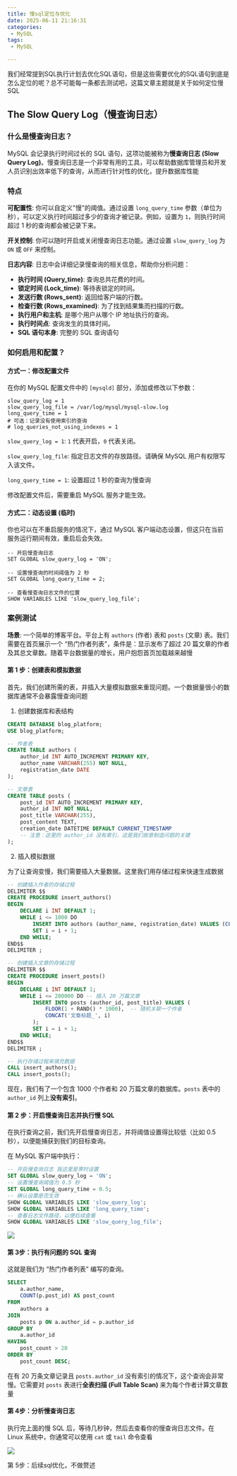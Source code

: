 ```yaml
---
title: 慢sql定位与优化
date: 2025-06-11 21:16:31
categories:
 - MySQL
tags: 
 - MySQL

---
```


我们经常提到SQL执行计划去优化SQL语句，但是这些需要优化的SQL语句到底是怎么定位的呢？总不可能每一条都去测试吧，这篇文章主题就是关于如何定位慢SQL

## The Slow Query Log（慢查询日志）

### 什么是慢查询日志？

MySQL 会记录执行时间过长的 SQL 语句，这项功能被称为**慢查询日志 (Slow Query Log)**。慢查询日志是一个非常有用的工具，可以帮助数据库管理员和开发人员识别出效率低下的查询，从而进行针对性的优化，提升数据库性能

### 特点

**可配置性**: 你可以自定义"慢"的阈值。通过设置 `long_query_time` 参数（单位为秒），可以定义执行时间超过多少的查询才被记录。例如，设置为 `1`，则执行时间超过 1 秒的查询都会被记录下来。

**开关控制**: 你可以随时开启或关闭慢查询日志功能。通过设置 `slow_query_log` 为 `ON` 或 `OFF` 来控制。

**日志内容**: 日志中会详细记录慢查询的相关信息，帮助你分析问题：

- **执行时间 (Query_time)**: 查询总共花费的时间。
- **锁定时间 (Lock_time)**: 等待表锁定的时间。
- **发送行数 (Rows_sent)**: 返回给客户端的行数。
- **检查行数 (Rows_examined)**: 为了找到结果集而扫描的行数。
- **执行用户和主机**: 是哪个用户从哪个 IP 地址执行的查询。
- **执行时间点**: 查询发生的具体时间。
- **SQL 语句本身**: 完整的 SQL 查询语句

### 如何启用和配置？

#### 方式一：修改配置文件

在你的 MySQL 配置文件中的 `[mysqld]` 部分，添加或修改以下参数：

```
slow_query_log = 1
slow_query_log_file = /var/log/mysql/mysql-slow.log
long_query_time = 1
# 可选：记录没有使用索引的查询
# log_queries_not_using_indexes = 1
```

`slow_query_log = 1`: `1` 代表开启，`0` 代表关闭。

`slow_query_log_file`: 指定日志文件的存放路径。请确保 MySQL 用户有权限写入该文件。

`long_query_time = 1`: 设置超过 1 秒的查询为慢查询

修改配置文件后，需要重启 MySQL 服务才能生效。

#### 方式二：动态设置 (临时)

你也可以在不重启服务的情况下，通过 MySQL 客户端动态设置，但这只在当前服务运行期间有效，重启后会失效。

```
-- 开启慢查询日志
SET GLOBAL slow_query_log = 'ON';

-- 设置慢查询的时间阈值为 2 秒
SET GLOBAL long_query_time = 2;

-- 查看慢查询日志文件的位置
SHOW VARIABLES LIKE 'slow_query_log_file';
```

### 案例测试

**场景**: 一个简单的博客平台。平台上有 `authors` (作者) 表和 `posts` (文章) 表。我们需要在首页展示一个 “热门作者列表”，条件是：显示发布了超过 20 篇文章的作者及其总文章数。随着平台数据量的增长，用户抱怨首页加载越来越慢

#### 第 1 步：创建表和模拟数据

首先，我们创建所需的表，并插入大量模拟数据来重现问题。一个数据量很小的数据库通常不会暴露慢查询问题

1. 创建数据库和表结构

```sql
CREATE DATABASE blog_platform;
USE blog_platform;

-- 作者表
CREATE TABLE authors (
    author_id INT AUTO_INCREMENT PRIMARY KEY,
    author_name VARCHAR(255) NOT NULL,
    registration_date DATE
);

-- 文章表
CREATE TABLE posts (
    post_id INT AUTO_INCREMENT PRIMARY KEY,
    author_id INT NOT NULL,
    post_title VARCHAR(255),
    post_content TEXT,
    creation_date DATETIME DEFAULT CURRENT_TIMESTAMP
    -- 注意：这里的 author_id 没有索引，这是我们故意制造问题的关键
);
```

2. 插入模拟数据

为了让查询变慢，我们需要插入大量数据。这里我们用存储过程来快速生成数据

```sql
-- 创建插入作者的存储过程
DELIMITER $$
CREATE PROCEDURE insert_authors()
BEGIN
    DECLARE i INT DEFAULT 1;
    WHILE i <= 1000 DO
        INSERT INTO authors (author_name, registration_date) VALUES (CONCAT('作者_', i), CURDATE() - INTERVAL i DAY);
        SET i = i + 1;
    END WHILE;
END$$
DELIMITER ;

-- 创建插入文章的存储过程
DELIMITER $$
CREATE PROCEDURE insert_posts()
BEGIN
    DECLARE i INT DEFAULT 1;
    WHILE i <= 200000 DO -- 插入 20 万篇文章
        INSERT INTO posts (author_id, post_title) VALUES (
            FLOOR(1 + RAND() * 1000),  -- 随机关联一个作者
            CONCAT('文章标题_', i)
        );
        SET i = i + 1;
    END WHILE;
END$$
DELIMITER ;

-- 执行存储过程来填充数据
CALL insert_authors();
CALL insert_posts();
```

现在，我们有了一个包含 1000 个作者和 20 万篇文章的数据库。`posts` 表中的 `author_id` 列上**没有索引**。

#### 第 2 步：开启慢查询日志并执行慢 SQL

在执行查询之前，我们先开启慢查询日志，并将阈值设置得比较低（比如 0.5 秒），以便能捕获到我们的目标查询。

在 MySQL 客户端中执行：

```sql
-- 开启慢查询日志 我这里是零时设置
SET GLOBAL slow_query_log = 'ON';
-- 设置慢查询阈值为 0.5 秒
SET GLOBAL long_query_time = 0.5;
-- 确认设置是否生效
SHOW GLOBAL VARIABLES LIKE 'slow_query_log';
SHOW GLOBAL VARIABLES LIKE 'long_query_time';
-- 查看日志文件路径，以便后续查看
SHOW GLOBAL VARIABLES LIKE 'slow_query_log_file';
```

![](../images/log.png)

#### 第 3步：执行有问题的 SQL 查询

这就是我们为 “热门作者列表” 编写的查询。

```sql
SELECT
    a.author_name,
    COUNT(p.post_id) AS post_count
FROM
    authors a
JOIN
    posts p ON a.author_id = p.author_id
GROUP BY
    a.author_id
HAVING
    post_count > 20
ORDER BY
    post_count DESC;
```

在有 20 万条文章记录且 `posts.author_id` 没有索引的情况下，这个查询会非常慢。它需要对 `posts` 表进行**全表扫描 (Full Table Scan)** 来为每个作者计算文章数量

#### 第 4步：分析慢查询日志

执行完上面的慢 SQL 后，等待几秒钟，然后去查看你的慢查询日志文件。在 Linux 系统中，你通常可以使用 `cat` 或 `tail` 命令查看

![](../images/log1.png)

第 5步：后续sql优化，不做赘述
